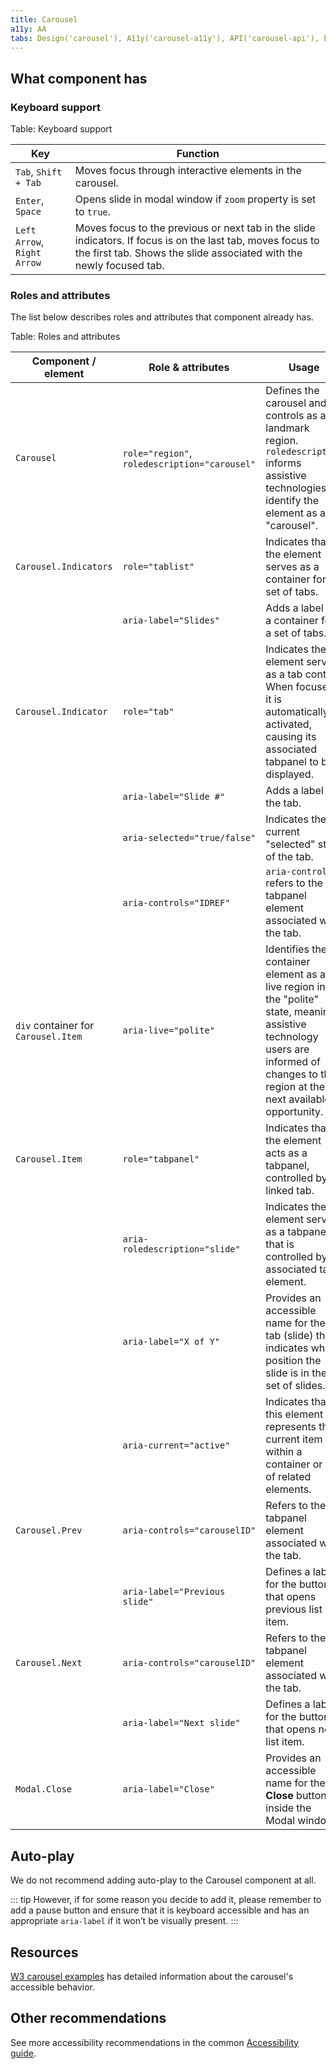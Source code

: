 ```yaml
---
title: Carousel
a11y: AA
tabs: Design('carousel'), A11y('carousel-a11y'), API('carousel-api'), Example('carousel-code'), Changelog('carousel-changelog')
---
```


## What component has

### Keyboard support

Table: Keyboard support

| Key                         | Function                                                                                                                                                                           |
| --------------------------- | ---------------------------------------------------------------------------------------------------------------------------------------------------------------------------------- |
| `Tab`, `Shift + Tab`        | Moves focus through interactive elements in the carousel.                                                                                                                          |
| `Enter`, `Space`            | Opens slide in modal window if `zoom` property is set to `true`.                                                                                                                   |
| `Left Arrow`, `Right Arrow` | Moves focus to the previous or next tab in the slide indicators. If focus is on the last tab, moves focus to the first tab. Shows the slide associated with the newly focused tab. |

### Roles and attributes

The list below describes roles and attributes that component already has.

Table: Roles and attributes

| Component / element                 | Role & attributes                             | Usage                                                                                                                                                                                |
| ----------------------------------- | --------------------------------------------- | ------------------------------------------------------------------------------------------------------------------------------------------------------------------------------------ |
| `Carousel`                          | `role="region"`, `roledescription="carousel"` | Defines the carousel and its controls as a landmark region. `roledescription` informs assistive technologies to identify the element as a "carousel".                                |
| `Carousel.Indicators`               | `role="tablist"`                              | Indicates that the element serves as a container for a set of tabs.                                                                                                                  |
|                                     | `aria-label="Slides"`                         | Adds a label to a container for a set of tabs.                                                                                                                                       |
| `Carousel.Indicator`                | `role="tab"`                                  | Indicates the element serves as a tab control. When focused, it is automatically activated, causing its associated tabpanel to be displayed.                                         |
|                                     | `aria-label="Slide #"`                        | Adds a label to the tab.                                                                                                                                                             |
|                                     | `aria-selected="true/false"`                  | Indicates the current "selected" state of the tab.                                                                                                                                   |
|                                     | `aria-controls="IDREF"`                       | `aria-controls` refers to the tabpanel element associated with the tab.                                                                                                              |
| `div` container for `Carousel.Item` | `aria-live="polite"`                          | Identifies the container element as a live region in the "polite" state, meaning assistive technology users are informed of changes to the region at the next available opportunity. |
| `Carousel.Item`                     | `role="tabpanel"`                             | Indicates that the element acts as a tabpanel, controlled by its linked tab.                                                                                                         |
|                                     | `aria-roledescription="slide"`                | Indicates the element serves as a tabpanel that is controlled by its associated tab element.                                                                                         |
|                                     | `aria-label="X of Y"`                         | Provides an accessible name for the tab (slide) that indicates what position the slide is in the set of slides.                                                                      |
|                                     | `aria-current="active"`                       | Indicates that this element represents the current item within a container or set of related elements.                                                                               |
| `Carousel.Prev`                     | `aria-controls="carouselID"`                  | Refers to the tabpanel element associated with the tab.                                                                                                                              |
|                                     | `aria-label="Previous slide"`                 | Defines a label for the button that opens previous list item.                                                                                                                        |
| `Carousel.Next`                     | `aria-controls="carouselID"`                  | Refers to the tabpanel element associated with the tab.                                                                                                                              |
|                                     | `aria-label="Next slide"`                     | Defines a label for the button that opens next list item.                                                                                                                            |  |
| `Modal.Close`                       | `aria-label="Close"`                          | Provides an accessible name for the **Close** button inside the Modal window.                                                                                                        |

## Auto-play

We do not recommend adding auto-play to the Carousel component at all.

::: tip
However, if for some reason you decide to add it, please remember to add a pause button and ensure that it is keyboard accessible and has an appropriate `aria-label` if it won’t be visually present.
:::

## Resources

[W3 carousel examples](https://www.w3.org/WAI/ARIA/apg/patterns/carousel/) has detailed information about the carousel's accessible behavior.

## Other recommendations

See more accessibility recommendations in the common [Accessibility guide](/core-principles/a11y/a11y).

<!--@include: ./carousel-a11y-report.md-->
